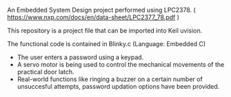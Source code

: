 An Embedded System Design project performed using LPC2378. ( https://www.nxp.com/docs/en/data-sheet/LPC2377_78.pdf ) 

This repository is a project file that can be imported into Keil uvision. 

The functional code is contained in Blinky.c (Language: Embedded C)

* The user enters a password using a keypad.
* A servo motor is being used to control the mechanical movements of the practical door latch.
* Real-world functions like ringing a buzzer on a certain number of unsuccesful attempts, password updation options have been provided.
